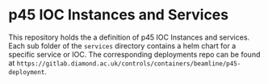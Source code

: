 # p45 IOC Instances and Services

This repository holds the a definition of p45 IOC Instances and services. Each sub folder of the `services` directory contains a helm chart for a specific service or IOC. The corresponding deployments repo can be found at `https://gitlab.diamond.ac.uk/controls/containers/beamline/p45-deployment`.